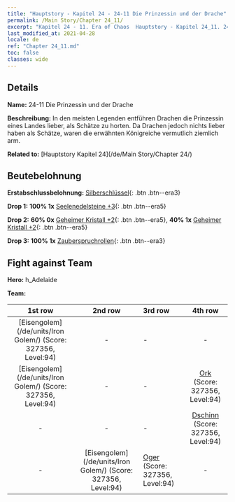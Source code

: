 ```yaml
---
title: "Hauptstory - Kapitel 24 - 24-11 Die Prinzessin und der Drache"
permalink: /Main Story/Chapter 24_11/
excerpt: "Kapitel 24 - 11. Era of Chaos  Hauptstory - Kapitel 24_11. 24-11 Die Prinzessin und der Drache"
last_modified_at: 2021-04-28
locale: de
ref: "Chapter 24_11.md"
toc: false
classes: wide
---
```


## Details

 **Name:** 24-11 Die Prinzessin und der Drache

 **Beschreibung:** In den meisten Legenden entführen Drachen die Prinzessin eines Landes lieber, als Schätze zu horten. Da Drachen jedoch nichts lieber haben als Schätze, waren die erwähnten Königreiche vermutlich ziemlich arm.

 **Related to:** [Hauptstory Kapitel 24](/de/Main Story/Chapter 24/)

## Beutebelohnung

 **Erstabschlussbelohnung:** [Silberschlüssel](/ItemsDE/con_693/){: .btn .btn--era3}

 **Drop 1:** **100% 1x** [Seelenedelsteine +3](/ItemsDE/mat_86/){: .btn .btn--era5}

 **Drop 2:** **60% 0x** [Geheimer Kristall +2](/ItemsDE/mat_80/){: .btn .btn--era5}, **40% 1x** [Geheimer Kristall +2](/ItemsDE/mat_80/){: .btn .btn--era5}

 **Drop 3:** **100% 1x** [Zauberspruchrollen](/ItemsDE/con_694/){: .btn .btn--era3}


## Fight against Team
 **Hero:** h_Adelaide

 **Team:**


  | 1st row | 2nd row | 3rd row | 4th row |
  |:----:|:----:|:----|:----:|
  | [Eisengolem](/de/units/Iron Golem/) (Score: 327356, Level:94)  | - | - | - |
  | [Eisengolem](/de/units/Iron Golem/) (Score: 327356, Level:94)  | - | - | [Ork](/de/units/Orc/) (Score: 327356, Level:94)  |
  | - | - | - | [Dschinn](/de/units/Genie/) (Score: 327356, Level:94)  |
  | - | [Eisengolem](/de/units/Iron Golem/) (Score: 327356, Level:94)  | [Oger](/de/units/Ogre/) (Score: 327356, Level:94)  | - |


